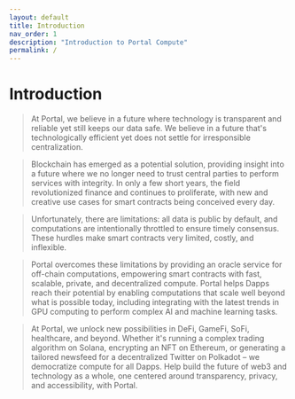 ```yaml
---
layout: default
title: Introduction
nav_order: 1
description: "Introduction to Portal Compute"
permalink: /
---
```

# Introduction
> At Portal, we believe in a future where technology is transparent and reliable yet still keeps our data safe. We believe in a future that's technologically efficient yet does not settle for irresponsible centralization.

> Blockchain has emerged as a potential solution, providing insight into a future where we no longer need to trust central parties to perform services with integrity. In only a few short years, the field revolutionized finance and continues to proliferate, with new and creative use cases for smart contracts being conceived every day.

> Unfortunately, there are limitations: all data is public by default, and computations are intentionally throttled to ensure timely consensus. These hurdles make smart contracts very limited, costly, and inflexible.

> Portal overcomes these limitations by providing an oracle service for off-chain computations, empowering smart contracts with fast, scalable, private, and decentralized compute. Portal helps Dapps reach their potential by enabling computations that scale well beyond what is possible today, including integrating with the latest trends in GPU computing to perform complex AI and machine learning tasks.

> At Portal, we unlock new possibilities in DeFi, GameFi, SoFi, healthcare, and beyond. Whether it's running a complex trading algorithm on Solana, encrypting an NFT on Ethereum, or generating a tailored newsfeed for a decentralized Twitter on Polkadot – we democratize compute for all Dapps. Help build the future of web3 and technology as a whole, one centered around transparency, privacy, and accessibility, with Portal.

<!-- > If you're in need of more of a background on Portal's technology, please check our [glossary](/glossary.md) for a list of terms and definitions. -->

